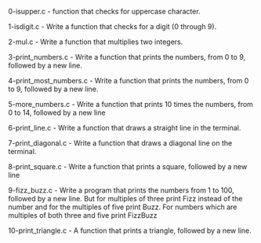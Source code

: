 0-isupper.c - function that checks for uppercase character.

1-isdigit.c - Write a function that checks for a digit (0 through 9).

2-mul.c - Write a function that multiplies two integers.

3-print_numbers.c - Write a function that prints the numbers, from 0 to 9, followed by a new line.

4-print_most_numbers.c - Write a function that prints the numbers, from 0 to 9, followed by a new line.

5-more_numbers.c - Write a function that prints 10 times the numbers, from 0 to 14, followed by a new line

6-print_line.c - Write a function that draws a straight line in the terminal.

7-print_diagonal.c - Write a function that draws a diagonal line on the terminal.

8-print_square.c - Write a function that prints a square, followed by a new line

9-fizz_buzz.c - Write a program that prints the numbers from 1 to 100, followed by a new line. But for multiples of three print Fizz instead of the number and for the multiples of five print Buzz. For numbers which are multiples of both three and five print FizzBuzz

10-print_triangle.c - A function that prints a triangle, followed by a new line.


